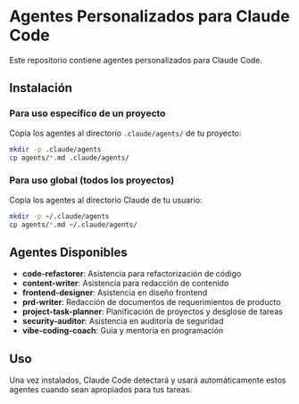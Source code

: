 # Agentes Personalizados para Claude Code

Este repositorio contiene agentes personalizados para Claude Code.

## Instalación

### Para uso específico de un proyecto
Copia los agentes al directorio `.claude/agents/` de tu proyecto:
```bash
mkdir -p .claude/agents
cp agents/*.md .claude/agents/
```

### Para uso global (todos los proyectos)
Copia los agentes al directorio Claude de tu usuario:
```bash
mkdir -p ~/.claude/agents
cp agents/*.md ~/.claude/agents/
```

## Agentes Disponibles

- **code-refactorer**: Asistencia para refactorización de código
- **content-writer**: Asistencia para redacción de contenido
- **frontend-designer**: Asistencia en diseño frontend
- **prd-writer**: Redacción de documentos de requerimientos de producto
- **project-task-planner**: Planificación de proyectos y desglose de tareas
- **security-auditor**: Asistencia en auditoría de seguridad
- **vibe-coding-coach**: Guía y mentoría en programación

## Uso

Una vez instalados, Claude Code detectará y usará automáticamente estos agentes cuando sean apropiados para tus tareas.
